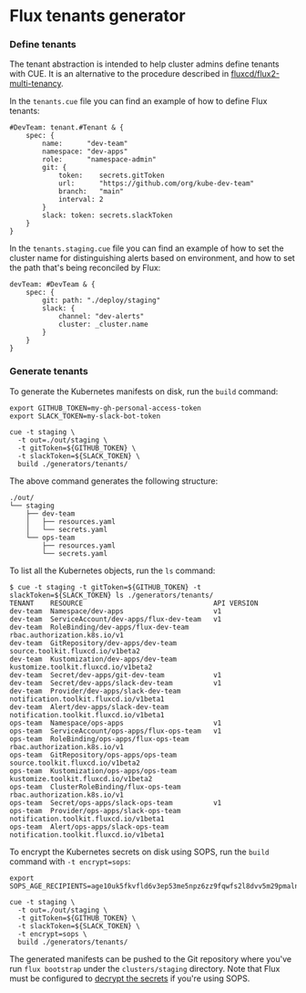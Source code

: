 # Flux tenants generator

### Define tenants

The tenant abstraction is intended to help cluster admins define tenants with CUE. It is an alternative to the 
procedure described in [fluxcd/flux2-multi-tenancy](https://github.com/fluxcd/flux2-multi-tenancy#onboard-new-tenants).

In the `tenants.cue` file you can find an example of how to define Flux tenants:

```cue
#DevTeam: tenant.#Tenant & {
	spec: {
		name:      "dev-team"
		namespace: "dev-apps"
		role:      "namespace-admin"
		git: {
			token:    secrets.gitToken
			url:      "https://github.com/org/kube-dev-team"
			branch:   "main"
			interval: 2
		}
		slack: token: secrets.slackToken
	}
}
```

In the `tenants.staging.cue` file you can find an example of how to set the cluster name
for distinguishing alerts based on environment, and how to set the path that's being reconciled by Flux:

```cue
devTeam: #DevTeam & {
	spec: {
		git: path: "./deploy/staging"
		slack: {
			channel: "dev-alerts"
			cluster: _cluster.name
		}
	}
}
```

### Generate tenants

To generate the Kubernetes manifests on disk, run the `build` command:

```shell
export GITHUB_TOKEN=my-gh-personal-access-token
export SLACK_TOKEN=my-slack-bot-token

cue -t staging \
  -t out=./out/staging \
  -t gitToken=${GITHUB_TOKEN} \
  -t slackToken=${SLACK_TOKEN} \
  build ./generators/tenants/
```

The above command generates the following structure:

```text
./out/
└── staging
    ├── dev-team
    │   ├── resources.yaml
    │   └── secrets.yaml
    └── ops-team
        ├── resources.yaml
        └── secrets.yaml
```

To list all the Kubernetes objects, run the `ls` command:

```console
$ cue -t staging -t gitToken=${GITHUB_TOKEN} -t slackToken=${SLACK_TOKEN} ls ./generators/tenants/
TENANT    RESOURCE                                API VERSION
dev-team  Namespace/dev-apps                      v1
dev-team  ServiceAccount/dev-apps/flux-dev-team   v1
dev-team  RoleBinding/dev-apps/flux-dev-team      rbac.authorization.k8s.io/v1
dev-team  GitRepository/dev-apps/dev-team         source.toolkit.fluxcd.io/v1beta2
dev-team  Kustomization/dev-apps/dev-team         kustomize.toolkit.fluxcd.io/v1beta2
dev-team  Secret/dev-apps/git-dev-team            v1
dev-team  Secret/dev-apps/slack-dev-team          v1
dev-team  Provider/dev-apps/slack-dev-team        notification.toolkit.fluxcd.io/v1beta1
dev-team  Alert/dev-apps/slack-dev-team           notification.toolkit.fluxcd.io/v1beta1
ops-team  Namespace/ops-apps                      v1
ops-team  ServiceAccount/ops-apps/flux-ops-team   v1
ops-team  RoleBinding/ops-apps/flux-ops-team      rbac.authorization.k8s.io/v1
ops-team  GitRepository/ops-apps/ops-team         source.toolkit.fluxcd.io/v1beta2
ops-team  Kustomization/ops-apps/ops-team         kustomize.toolkit.fluxcd.io/v1beta2
ops-team  ClusterRoleBinding/flux-ops-team        rbac.authorization.k8s.io/v1
ops-team  Secret/ops-apps/slack-ops-team          v1
ops-team  Provider/ops-apps/slack-ops-team        notification.toolkit.fluxcd.io/v1beta1
ops-team  Alert/ops-apps/slack-ops-team           notification.toolkit.fluxcd.io/v1beta1
```

To encrypt the Kubernetes secrets on disk using SOPS, run the `build` command with `-t encrypt=sops`:

```shell
export SOPS_AGE_RECIPIENTS=age10uk5fkvfld6v3ep53me5npz6zz9fqwfs2l8dvv5m29pmalnaefsssslkw4

cue -t staging \
  -t out=./out/staging \
  -t gitToken=${GITHUB_TOKEN} \
  -t slackToken=${SLACK_TOKEN} \
  -t encrypt=sops \
  build ./generators/tenants/
```

The generated manifests can be pushed to the Git repository where you've run `flux bootstrap`
under the `clusters/staging` directory. Note that Flux must be configured to
[decrypt the secrets](https://fluxcd.io/docs/components/kustomize/kustomization/#secrets-decryption)
if you're using SOPS.
